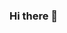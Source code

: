 ### Hi there 👋

<!--
**zane-a-karl/zane-a-karl** is a ✨ _special_ ✨ repository because its `README.md` (this file) appears on your GitHub profile.

Here are some ideas to get you started:

- 🔭 I’m currently working on projects in C, Rust, and JS
- 🌱 I’m currently learning more about Networking and Crypto
- 👯 I’m looking to collaborate on anything!
- 🤔 I’m looking for help with math because I will be trying to tackle some textbooks in subjects I find difficult.
- 💬 Ask me about anything and I will find an answer if I don't already have one.
- ⚡ Fun fact: I was an extra in the movie "The Way Back"!

